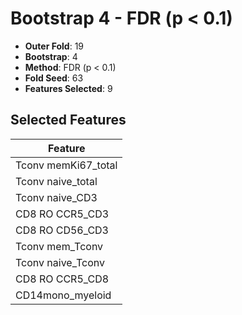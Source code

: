 # Bootstrap 4 - FDR (p < 0.1)

- **Outer Fold**: 19
- **Bootstrap**: 4
- **Method**: FDR (p < 0.1)
- **Fold Seed**: 63
- **Features Selected**: 9

## Selected Features

| Feature |
|---------|
| Tconv memKi67_total |
| Tconv naive_total |
| Tconv naive_CD3 |
| CD8 RO CCR5_CD3 |
| CD8 RO CD56_CD3 |
| Tconv mem_Tconv |
| Tconv naive_Tconv |
| CD8 RO CCR5_CD8 |
| CD14mono_myeloid |
